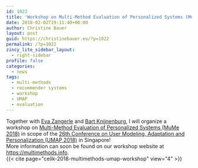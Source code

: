 ```yaml
---
id: 1022
title: 'Workshop on Multi-Method Evaluation of Personalized Systems (MuMe 2018)'
date: 2018-02-02T19:11:40+00:00
author: Christine Bauer
layout: post
guid: https://christinebauer.eu/?p=1022
permalink: /?p=1022
zincy_lite_sidebar_layout:
  - right-sidebar
profile: false
categories:
  - news
tags:
  - multi-methods
  - recommender systems
  - workshop
  - UMAP
  - evaluation
---
```

Together with [Eva Zangerle](https://www.evazangerle.at) and [Bart Knijnenburg](https://www.usabart.nl), I will organize a workshop on [Multi-Method Evaluation of Personalized Systems (MuMe 2018)](https://multimethods.info) in scope of the [26th Conference on User Modeling, Adaptation and Personalization (UMAP 2018)](https://www.um.org/umap2018/) in Singapore!
<br>
More information can soon be found on our workshop website at https://multimethods.info.
<br>
{{< cite page="celik-2018-multimethods-umap-workshop" view="4" >}}
